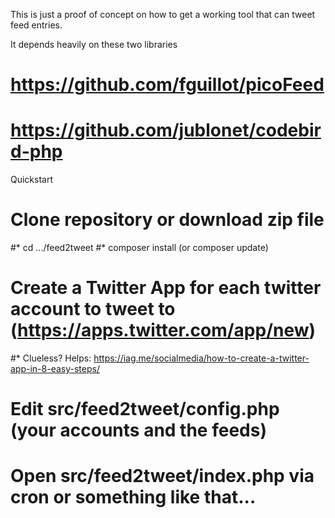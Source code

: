 This is just a proof of concept on how to get a working tool that can tweet feed entries.

It depends heavily on these two libraries
# https://github.com/fguillot/picoFeed
# https://github.com/jublonet/codebird-php

Quickstart
# Clone repository or download zip file
#* cd .../feed2tweet
#* composer install (or composer update)
# Create a Twitter App for each twitter account to tweet to (https://apps.twitter.com/app/new)
#* Clueless? Helps: https://iag.me/socialmedia/how-to-create-a-twitter-app-in-8-easy-steps/
# Edit src/feed2tweet/config.php (your accounts and the feeds)
# Open src/feed2tweet/index.php via cron or something like that...